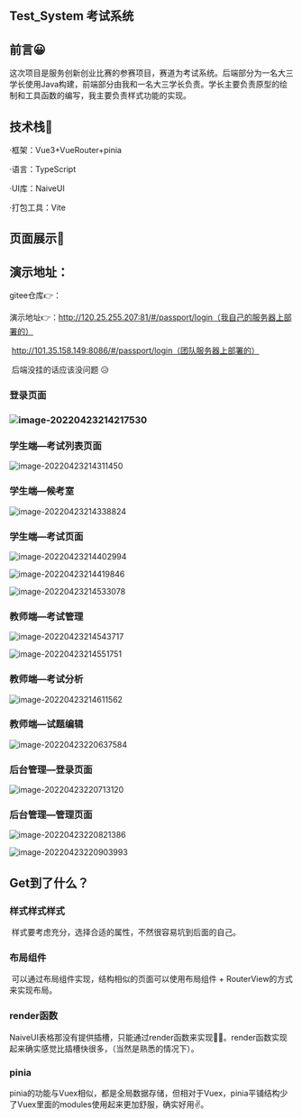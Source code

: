 ## Test_System 考试系统

## 前言😀

​		这次项目是服务创新创业比赛的参赛项目，赛道为考试系统。后端部分为一名大三学长使用Java构建，前端部分由我和一名大三学长负责。学长主要负责原型的绘制和工具函数的编写，我主要负责样式功能的实现。

## 技术栈🧷

·框架：Vue3+VueRouter+pinia

·语言：TypeScript

·UI库：NaiveUI

·打包工具：Vite

## 页面展示🚩

## 演示地址：

gitee仓库👉：

演示地址👉：http://120.25.255.207:81/#/passport/login（我自己的服务器上部署的）

​						http://101.35.158.149:8086/#/passport/login（团队服务器上部署的）

​						后端没挂的话应该没问题 😥

### 登录页面

### ![image-20220423214217530](https://xingqiu-tuchuang-1256524210.cos.ap-shanghai.myqcloud.com/1770/image-20220423214217530.png)

### 学生端—考试列表页面

![image-20220423214311450](https://xingqiu-tuchuang-1256524210.cos.ap-shanghai.myqcloud.com/1770/image-20220423214311450.png)

### 学生端—候考室

![image-20220423214338824](https://xingqiu-tuchuang-1256524210.cos.ap-shanghai.myqcloud.com/1770/image-20220423214338824.png)

### 学生端—考试页面

![image-20220423214402994](https://xingqiu-tuchuang-1256524210.cos.ap-shanghai.myqcloud.com/1770/image-20220423214402994.png)

![image-20220423214419846](https://xingqiu-tuchuang-1256524210.cos.ap-shanghai.myqcloud.com/1770/image-20220423214419846.png)

![image-20220423214533078](https://xingqiu-tuchuang-1256524210.cos.ap-shanghai.myqcloud.com/1770/image-20220423214533078.png)

### 教师端—考试管理

![image-20220423214543717](https://xingqiu-tuchuang-1256524210.cos.ap-shanghai.myqcloud.com/1770/image-20220423214543717.png)

![image-20220423214551751](https://xingqiu-tuchuang-1256524210.cos.ap-shanghai.myqcloud.com/1770/image-20220423214551751.png)

### 教师端—考试分析

![image-20220423214611562](https://xingqiu-tuchuang-1256524210.cos.ap-shanghai.myqcloud.com/1770/image-20220423214611562.png)

### 教师端—试题编辑

![image-20220423220637584](https://xingqiu-tuchuang-1256524210.cos.ap-shanghai.myqcloud.com/1770/image-20220423220637584.png)

### 后台管理—登录页面

![image-20220423220713120](https://xingqiu-tuchuang-1256524210.cos.ap-shanghai.myqcloud.com/1770/image-20220423220713120.png)

### 后台管理—管理页面

![image-20220423220821386](https://xingqiu-tuchuang-1256524210.cos.ap-shanghai.myqcloud.com/1770/image-20220423220821386.png)

![image-20220423220903993](https://xingqiu-tuchuang-1256524210.cos.ap-shanghai.myqcloud.com/1770/image-20220423220903993.png)

## Get到了什么？

### 样式样式样式

​		样式要考虑充分，选择合适的属性，不然很容易坑到后面的自己。

### 布局组件

​		可以通过布局组件实现，结构相似的页面可以使用布局组件 + RouterView的方式来实现布局。

### render函数

​		NaiveUI表格那没有提供插槽，只能通过render函数来实现🤦‍♂️。render函数实现起来确实感觉比插槽快很多，（当然是熟悉的情况下）。

### pinia

​		pinia的功能与Vuex相似，都是全局数据存储，但相对于Vuex，pinia平铺结构少了Vuex里面的modules使用起来更加舒服，确实好用✌。